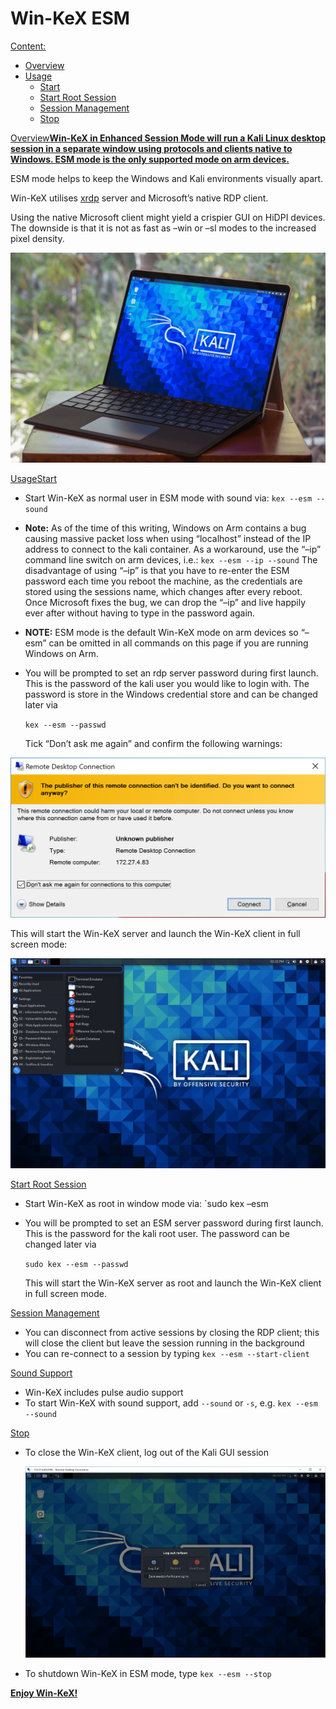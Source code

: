# Win-KeX ESM

[Content:](broken-reference)

* [Overview](broken-reference)
* [Usage](broken-reference)
  * [Start](broken-reference)
  * [Start Root Session](broken-reference)
  * [Session Management](broken-reference)
  * [Stop](broken-reference)

[Overview](broken-reference)[**Win-KeX in Enhanced Session Mode will run a Kali Linux desktop session in a separate window using protocols and clients native to Windows. ESM mode is the only supported mode on arm devices.**](broken-reference)

ESM mode helps to keep the Windows and Kali environments visually apart.

Win-KeX utilises [xrdp](http://xrdp.org/) server and Microsoft’s native RDP client.

Using the native Microsoft client might yield a crispier GUI on HiDPI devices. The downside is that it is not as fast as –win or –sl modes to the increased pixel density.

[![](<../../../.gitbook/assets/win kex esm arm.png>)](<../../../.gitbook/assets/win kex esm arm.png>)

[Usage](broken-reference)[Start](broken-reference)

* Start Win-KeX as normal user in ESM mode with sound via: `kex --esm --sound`
* **Note:** As of the time of this writing, Windows on Arm contains a bug causing massive packet loss when using “localhost” instead of the IP address to connect to the kali container. As a workaround, use the “–ip” command line switch on arm devices, i.e.: `kex --esm --ip --sound` The disadvantage of using “–ip” is that you have to re-enter the ESM password each time you reboot the machine, as the credentials are stored using the sessions name, which changes after every reboot. Once Microsoft fixes the bug, we can drop the “–ip” and live happily ever after without having to type in the password again.
* **NOTE:** ESM mode is the default Win-KeX mode on arm devices so “–esm” can be omitted in all commands on this page if you are running Windows on Arm.
*   You will be prompted to set an rdp server password during first launch. This is the password of the kali user you would like to login with. The password is store in the Windows credential store and can be changed later via

    `kex --esm --passwd`

    Tick “Don’t ask me again” and confirm the following warnings:

[![](<../../../.gitbook/assets/RDP Message 1.png>)](<../../../.gitbook/assets/RDP Message 1.png>)

This will start the Win-KeX server and launch the Win-KeX client in full screen mode:

[![](<../../../.gitbook/assets/win kex (2).png>)](<../../../.gitbook/assets/win kex (2).png>)

[Start Root Session](broken-reference)

* Start Win-KeX as root in window mode via: \`sudo kex –esm
*   You will be prompted to set an ESM server password during first launch. This is the password for the kali root user. The password can be changed later via

    `sudo kex --esm --passwd`

    This will start the Win-KeX server as root and launch the Win-KeX client in full screen mode.

[Session Management](broken-reference)

* You can disconnect from active sessions by closing the RDP client; this will close the client but leave the session running in the background
* You can re-connect to a session by typing `kex --esm --start-client`

[Sound Support](broken-reference)

* Win-KeX includes pulse audio support
* To start Win-KeX with sound support, add `--sound` or `-s`, e.g. `kex --esm --sound`

[Stop](broken-reference)

*   To close the Win-KeX client, log out of the Kali GUI session

    [![](<../../../.gitbook/assets/win kex 2.png>)](<../../../.gitbook/assets/win kex 2.png>)
* To shutdown Win-KeX in ESM mode, type `kex --esm --stop`

[**Enjoy Win-KeX!**](broken-reference)
